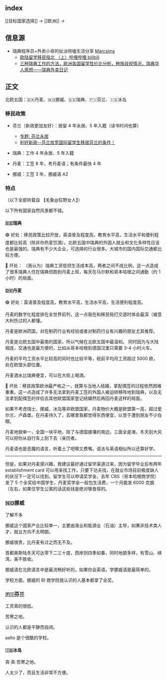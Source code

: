 
## index

[[目标国家选择]] -> [[欧洲]] ->


## 信息源


- 瑞典程序员+外卖小哥的扯淡唠嗑生活分享 [Marcsims](https://space.bilibili.com/194560)
	- [欧陆留学移民指北 （上）哔哩哔哩 bilibili](https://www.bilibili.com/video/BV1fd4y1P7QF) 
	- [三种瑞典工作的方法，欧洲各国留学性价比分析，种族歧视情况，瑞典华人感想——瑞典外卖日记](https://www.bilibili.com/video/BV1B3411C7ac)


## 正文

北欧五国：🇩🇰丹麦、🇳🇴挪威、🇸🇪瑞典、🇫🇮芬兰、🇮🇸冰岛


### 移民政策

- 芬兰（新政更加友好）：居留 4 年永居、5 年入籍（读书时间也算）
	- [专题: 芬兰永居](https://radical-war-cdf.notion.site/17936427a47d40c8adfa3981c4a61ecc)
	- [利好新政--芬兰放宽国际留学生移居芬兰的条件！](https://mp.weixin.qq.com/s/fuKtHfMbBbJyq01QGA6fkQ)

- 瑞典：工作 4 年永居、5 年入籍

- 丹麦：工签 8 年，考丹麦语；有条件最快 4 年

- 挪威：工签 3 年，挪威语 A2


### 特点

（以下全部转载自 【毛象@狂野女人】）

以下所有国家自然风景都不错。

#### 🇸🇪瑞典

🟢 好处：移民政策比较开放，英语普及程度高，教育水平高，生活水平和便利程度都比较高（除非你热爱饮酒）。北欧五国中瑞典的外国人就业和文化多样性应该也是最强的。瑞典有不少大企业，可选择的行业很多。大城市的国内国际交通都比较方便。

🔴 坏处：
（我认为）瑞典工资低但生活成本高，两者之间不成比例，这一点造成了很多瑞典人住在瑞典但跑到丹麦上班，每天在马尔默和哥本哈根之间通勤（约 1 小时）的局面。 

#### 🇩🇰丹麦

🟢 好处：英语普及程度高，教育水平高，生活水平高，生活便利程度高。

丹麦的数字化程度排在全世界前列，这一点我在和移民局打交道时体会最深（被意大利伤过的人都懂。

丹麦是欧洲药国，对在制药行业有经验或者对制药行业有兴趣的朋友尤其推荐。

丹麦是北欧五国中最南的国家，所以气候在北欧五国中最温和。
同时因为与大陆相连，交通也是最方便的，比如从哥本哈根到德国汉堡只需要 3-4 小时火车。

丹麦的平均工资水平比较高的同时也比较平等，税前平均月工资超过 5000 欧，处在欧盟头部位置。

丹麦酒水比瑞典便宜，可以在大街上喝酒。  

🔴 坏处：移民政策欧洲最严格之一，就算与当地人结婚，拿配偶签的过程依然困难重重。这一点造成了许多无法拿到丹麦工签的外国人被迫转移阵地到瑞典，以及无法拿到配偶签的伴侣去其他欧盟国家登记结婚然后再回丹麦这样的局面。

如果不考虑瑞士、挪威、冰岛等非欧盟国家，丹麦物价大概是欧盟第一高，超过爱尔兰、卢森堡。在丹麦待久了，去哪里我都觉得东西便宜，以至于遭到朋友不少白眼。

丹麦地貌单一，全国一块平地，除了与德国接壤的南边，三面全是海，冬天刮大风可以把你从自行车上刮下去（亲历者。

丹麦语也是恶魔的语言，听着土了吧唧又费嘴。语法与英语相似所以还算好学。  

---

但是，如果对丹麦感兴趣，我建议最好通过留学渠道过来，因为留学毕业后有两年 establishment card 可以用来找工作，只要下功夫找，在就业市场目前极度缺人的状况下一定可以找到。留学生可以申请奖学金，去年 CBS（哥本哈根商学院）发了 5 个全奖给中国学生，丹麦奖学金一般包生活费，一个月能发 6000 克朗（左右，如果住学生公寓的话这些钱是绝对够食宿的。 

### 🇳🇴挪威

了解不多

挪威这个国家产业比较单一，主要由渔业和能源业（石油）主导，如果非技术类人才，就业方向不太明朗。

挪威很贵，比丹麦有过之而无不及。

首都奥斯陆冬天可达零下二三十度，西岸则四季如春，同时地貌多样，有雪山、峡湾，美不胜收。

挪威语在北欧语言中是最流畅好听的，如果你会英语，学挪威语是最简单的。

学校方面，挪威的 BI 商学院我认识的人基本都拿了全奖。  

### 🇫🇮芬兰

工资真的很低。

苦寒之地。

认识的人都是平静而自闭。

aalto 是个很酷的学校。  

#### 🇮🇸冰岛

真·真·苦寒之地。

人太少了，而且生活非常不方便。



